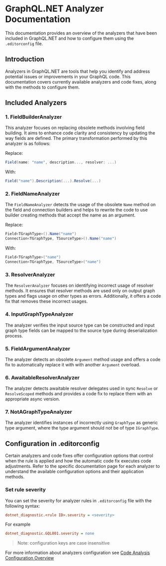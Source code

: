 # GraphQL.NET Analyzer Documentation

This documentation provides an overview of the analyzers that have been included
in GraphQL.NET and how to configure them using the `.editorconfig` file.

## Introduction

Analyzers in GraphQL.NET are tools that help you identify and address potential
issues or improvements in your GraphQL code. This documentation covers currently
available analyzers and code fixes, along with the methods to configure them.

## Included Analyzers

### 1. FieldBuilderAnalyzer

This analyzer focuses on replacing obsolete methods involving field building. It
aims to enhance code clarity and consistency by updating the way fields are
defined. The primary transformation performed by this analyzer is as follows:

Replace:

```csharp
Field(name: "name", description..., resolver: ...)
```

With:

```csharp
Field("name").Description(...).Resolve(...)
```

### 2. FieldNameAnalyzer

The `FieldNameAnalyzer` detects the usage of the obsolete `Name` method on the
field and connection builders and helps to rewrite the code to use builder
creating methods that accept the name as an argument.

Replace:

```csharp
Field<TGraphType>().Name("name")
Connection<TGraphType, TSourceType>().Name("name")
```

With:

```csharp
Field<TGraphType>("name")
Connection<TGraphType, TSourceType>("name")
```

### 3. ResolverAnalyzer

The `ResolverAnalyzer` focuses on identifying incorrect usage of resolver
methods. It ensures that resolver methods are used only on output graph types
and flags usage on other types as errors. Additionally, it offers a code fix
that removes these incorrect usages.

### 4. InputGraphTypeAnalyzer

The analyzer verifies the input source type can be constructed and input graph
type fields can be mapped to the source type during deserialization process.

### 5. FieldArgumentAnalyzer

The analyzer detects an obsolete `Argument` method usage and offers a code fix
to automatically replace it with with another `Argument` overload.

### 6. AwaitableResolverAnalyzer

The analyzer detects awaitable resolver delegates used in sync `Resolve` or
`ResolveScoped` methods and provides a code fix to replace them with an
appropriate async version.

### 7. NotAGraphTypeAnalyzer

The analyzer identifies instances of incorrectly using `GraphType` as generic
type argument, where the type argument should not be of type `IGraphType`.

## Configuration in .editorconfig

Certain analyzers and code fixes offer configuration options that control when
the rule is applied and how the automatic code fix executes code adjustments.
Refer to the specific documentation page for each analyzer to understand the
available configuration options and their application methods.

### Set rule severity

You can set the severity for analyzer rules in `.editorconfig` file with the
following syntax:

```ini
dotnet_diagnostic.<rule ID>.severity = <severity>
```

For example

```ini
dotnet_diagnostic.GQL001.severity = none
```

> Note: configuration keys are case insensitive

For more information about analyzers configuration see
[Code Analysis Configuration Overview](https://learn.microsoft.com/en-us/visualstudio/code-quality/use-roslyn-analyzers?view=vs-2022)
